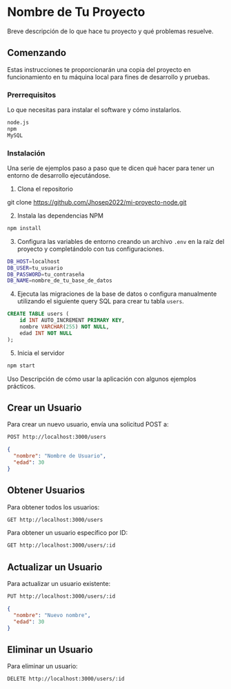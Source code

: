 # Nombre de Tu Proyecto

Breve descripción de lo que hace tu proyecto y qué problemas resuelve.

## Comenzando

Estas instrucciones te proporcionarán una copia del proyecto en funcionamiento en tu máquina local para fines de desarrollo y pruebas.

### Prerrequisitos

Lo que necesitas para instalar el software y cómo instalarlos.

```bash
node.js
npm
MySQL
```

### Instalación

Una serie de ejemplos paso a paso que te dicen qué hacer para tener un entorno de desarrollo ejecutándose.

1. Clona el repositorio

git clone https://github.com/Jhosep2022/mi-proyecto-node.git

2. Instala las dependencias NPM

```bash
npm install
```

3. Configura las variables de entorno creando un archivo `.env` en la raíz del proyecto y completándolo con tus configuraciones.
```bash
DB_HOST=localhost
DB_USER=tu_usuario
DB_PASSWORD=tu_contraseña
DB_NAME=nombre_de_tu_base_de_datos
```


4. Ejecuta las migraciones de la base de datos o configura manualmente utilizando el siguiente query SQL para crear tu tabla `users`.

```sql
CREATE TABLE users (
    id INT AUTO_INCREMENT PRIMARY KEY,
    nombre VARCHAR(255) NOT NULL,
    edad INT NOT NULL
);
```

5. Inicia el servidor
```bash
npm start
```

Uso
Descripción de cómo usar la aplicación con algunos ejemplos prácticos.

## Crear un Usuario
Para crear un nuevo usuario, envía una solicitud POST a:
```bash
POST http://localhost:3000/users
```
```json
{
  "nombre": "Nombre de Usuario",
  "edad": 30
}
```

## Obtener Usuarios
Para obtener todos los usuarios:

```bash
GET http://localhost:3000/users
```
Para obtener un usuario específico por ID:

```bash
GET http://localhost:3000/users/:id
```

## Actualizar un Usuario
Para actualizar un usuario existente:

```bash
PUT http://localhost:3000/users/:id
```

```json
{
  "nombre": "Nuevo nombre",
  "edad": 30
}
```

## Eliminar un Usuario
Para eliminar un usuario:

```bash
DELETE http://localhost:3000/users/:id
```
